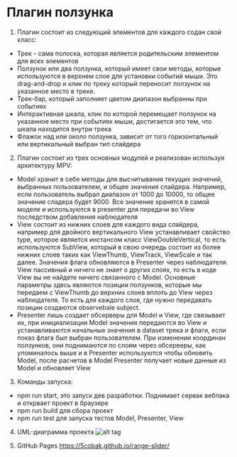# Плагин ползунка

1. Плагин состоит из следующий элементов для каждого содан свой класс:

- Трек - сама полоска, которая является родительским элементом для всех элементов
- Ползунок или два ползунка, который имеет свои методы, которые используются в верхнем слое для установки событий мыши.
  Это drag-and-drop и клик по треку который переносит ползунок на указанное место в треке.
- Трек-бар, который заполняет цветом диапазон выбранны при событиях
- Интерактивная шкала, клик по которой перемещает ползунок на указанное место при событиях мыши, достигается это тем, что шкала находится внутри трека
- Флажок над или около ползунка, зависит от того горизонтальный или вертикальный выбран тип слайдера

2. Плагин состоит из трех основных модулей и реализован используя архитектуру MPV:

- Model хранит в себе методы для высчитывания текущих значений, выбранных пользователем, и общее значения слайдера. Например, если пользователь выбрал диапазон от 1000 до 10000, то общее значение сладера будет 9000. Все значение хранятся в самой моделе и используются в presenter для передачи во View последством добавления наблюдателя
- View состоит из нижних слоев для каждого вида слайдера, например для двойного вертикального View устанавливает свойство type, которое является инстансом класс ViewDoubleVertical, то есть используются SubView, который в свою очередь состоит из более нижних слоев таких как ViewThumb, ViewTrack, ViewScale и так далее.
  Значения флага обновляются в Presenter через наблюдателя. View пассивный и ничего не знает о других слоях, то есть в коде View вы не найдете ничего связанного с Model.
  Основные параметры здесь являются позиции ползунков, которые мы передаем с ViewThumb до верхних слоев вплоть до View через наблюдателя. То есть для каждого слоя, где нужно передавать позиции создаются observebale subject.
- Presenter лишь создает обсерверы для Model и View, где связывает их, при инициализации Model значения передаются во View и устанавливаются начальные значения в dataset трека и флаги, если показ флага был выбран пользователем.
  При изменении координан ползунков, они поднимаются по слоям через обсерверы, как упоминалось выше и в Presenter используются чтобы обновить Model, после расчетов в Model Presenter получает новые данные из Model и обновляет View

3. Команды запуска:

- npm run start, это запуск дев разработки. Поднимает сервак вебпака и открвает проект в браузере
- npm run build для сбора проект
- npm run test для запуска тестов Model, Presenter, View

4. UML-диаграмма проекта ![alt tag](http://https://github.com/5cobak/range-slider/src/range-slider/diagram/Diagram.png)

5. GitHub Pages https://5cobak.github.io/range-slider/
